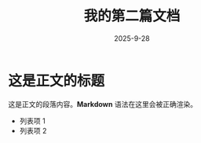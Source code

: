 ﻿---
title: '我的第二篇文档'
date: '2025-9-28'
---

# 这是正文的标题

这是正文的段落内容。**Markdown** 语法在这里会被正确渲染。

- 列表项 1
- 列表项 2

